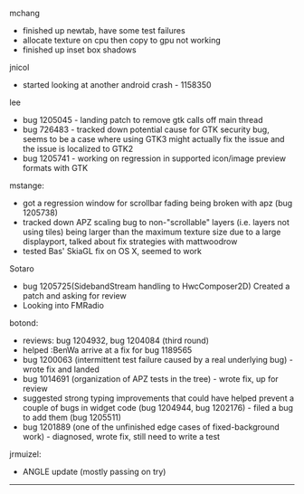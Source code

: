 mchang
* finished up newtab, have some test failures
* allocate texture on cpu then copy to gpu not working
* finished up inset box shadows



jnicol
* started looking at another android crash - 1158350



lee
* bug 1205045 - landing patch to remove gtk calls off main thread
* bug 726483 - tracked down potential cause for GTK security bug, seems to be a case where using GTK3 might actually fix the issue and the issue is localized to GTK2
* bug 1205741 - working on regression in supported icon/image preview formats with GTK



mstange:
* got a regression window for scrollbar fading being broken with apz (bug 1205738)
* tracked down APZ scaling bug to non-"scrollable" layers (i.e. layers not using tiles) being larger than the maximum texture size due to a large displayport, talked about fix strategies with mattwoodrow
* tested Bas' SkiaGL fix on OS X, seemed to work



Sotaro
* bug 1205725(SidebandStream handling to HwcComposer2D) Created a patch and asking for review
* Looking into FMRadio



botond:
  - reviews: bug 1204932, bug 1204084 (third round)
  - helped :BenWa arrive at a fix for bug 1189565
  - bug 1200063 (intermittent test failure caused by a real underlying bug) - wrote fix and landed
  - bug 1014691 (organization of APZ tests in the tree) - wrote fix, up for review
  - suggested strong typing improvements that could have helped prevent a couple of bugs in widget code (bug 1204944, bug 1202176)
          - filed a bug to add them (bug 1205511)
  - bug 1201889 (one of the unfinished edge cases of fixed-background work)
          - diagnosed, wrote fix, still need to write a test



jrmuizel:
* ANGLE update (mostly passing on try)





________________


